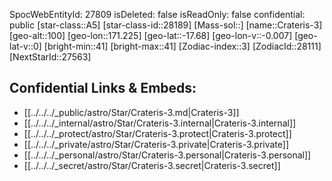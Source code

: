 ﻿---
location: [-17.68,-171.225,100]
type: Star
tags:
- astro/Star

---
SpocWebEntityId: 27809
isDeleted: false
isReadOnly: false
confidential: public
[star-class::A5]
[star-class-id::28189]
[Mass-sol::]
[name::Crateris-3]
[geo-alt::100]
[geo-lon::171.225]
[geo-lat::-17.68]
[geo-lon-v::-0.007]
[geo-lat-v::0]
[bright-min::41]
[bright-max::41]
[Zodiac-index::3]
[ZodiacId::28111]
[NextStarId::27563]



## Confidential Links & Embeds: 
- [[../../../_public/astro/Star/Crateris-3.md|Crateris-3]] 
- [[../../../_internal/astro/Star/Crateris-3.internal|Crateris-3.internal]] 
- [[../../../_protect/astro/Star/Crateris-3.protect|Crateris-3.protect]] 
- [[../../../_private/astro/Star/Crateris-3.private|Crateris-3.private]] 
- [[../../../_personal/astro/Star/Crateris-3.personal|Crateris-3.personal]] 
- [[../../../_secret/astro/Star/Crateris-3.secret|Crateris-3.secret]]

